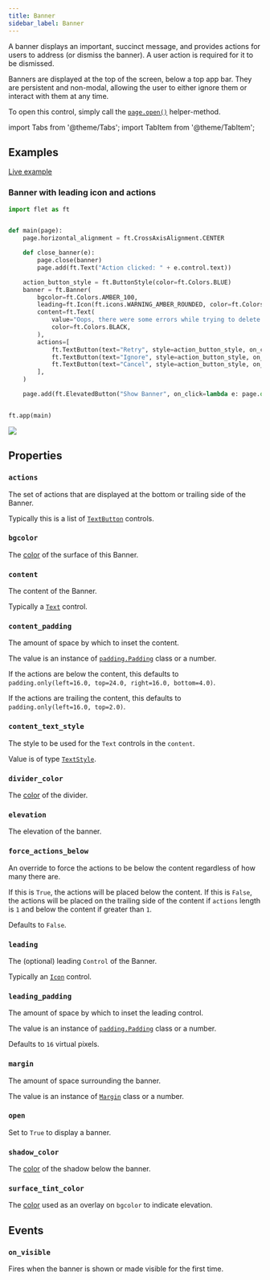 ```yaml
---
title: Banner
sidebar_label: Banner
---
```


A banner displays an important, succinct message, and provides actions for users to address (or dismiss the banner). A user action is required for it to be dismissed.

Banners are displayed at the top of the screen, below a top app bar. They are persistent and non-modal, allowing the user to either ignore them or interact with them at any time.

To open this control, simply call the [`page.open()`](/docs/controls/page#opencontrol) helper-method.

import Tabs from '@theme/Tabs';
import TabItem from '@theme/TabItem';

## Examples

[Live example](https://flet-controls-gallery.fly.dev/dialogs/banner)

### Banner with leading icon and actions

<Tabs groupId="language">
  <TabItem value="python" label="Python" default>

```python
import flet as ft


def main(page):
    page.horizontal_alignment = ft.CrossAxisAlignment.CENTER

    def close_banner(e):
        page.close(banner)
        page.add(ft.Text("Action clicked: " + e.control.text))

    action_button_style = ft.ButtonStyle(color=ft.Colors.BLUE)
    banner = ft.Banner(
        bgcolor=ft.Colors.AMBER_100,
        leading=ft.Icon(ft.icons.WARNING_AMBER_ROUNDED, color=ft.Colors.AMBER, size=40),
        content=ft.Text(
            value="Oops, there were some errors while trying to delete the file. What would you like me to do?",
            color=ft.Colors.BLACK,
        ),
        actions=[
            ft.TextButton(text="Retry", style=action_button_style, on_click=close_banner),
            ft.TextButton(text="Ignore", style=action_button_style, on_click=close_banner),
            ft.TextButton(text="Cancel", style=action_button_style, on_click=close_banner),
        ],
    )

    page.add(ft.ElevatedButton("Show Banner", on_click=lambda e: page.open(banner)))


ft.app(main)
```
  </TabItem>
</Tabs>

<img src="/img/docs/controls/banner/banner-with-custom-content.gif" className="screenshot-40"/>

## Properties

### `actions`

The set of actions that are displayed at the bottom or trailing side of the Banner.

Typically this is a list of [`TextButton`](/docs/controls/textbutton) controls.

### `bgcolor`

The [color](/docs/reference/colors) of the surface of this Banner.

### `content`

The content of the Banner.

Typically a [`Text`](/docs/controls/text) control.

### `content_padding`

The amount of space by which to inset the content.

The value is an instance of [`padding.Padding`](/docs/reference/types/padding) class or a number.

If the actions are below the content, this defaults to `padding.only(left=16.0, top=24.0, right=16.0, bottom=4.0)`.

If the actions are trailing the content, this defaults to `padding.only(left=16.0, top=2.0)`.

### `content_text_style`

The style to be used for the `Text` controls in the `content`.

Value is of type [`TextStyle`](/docs/reference/types/textstyle).

### `divider_color`

The [color](/docs/reference/colors) of the divider.

### `elevation`

The elevation of the banner.

### `force_actions_below`

An override to force the actions to be below the content regardless of how many there are.

If this is `True`, the actions will be placed below the content. If this is `False`, the actions will be placed on the
trailing side of the content if `actions` length is `1` and below the content if greater than `1`.

Defaults to `False`.

### `leading`

The (optional) leading `Control` of the Banner.

Typically an [`Icon`](/docs/controls/icon) control.

### `leading_padding`

The amount of space by which to inset the leading control. 

The value is an instance of [`padding.Padding`](/docs/reference/types/padding) class or a number.

Defaults to `16` virtual pixels.

### `margin`

The amount of space surrounding the banner. 

The value is an instance of [`Margin`](/docs/reference/types/margin) class or a number.

### `open`

Set to `True` to display a banner.

### `shadow_color`

The [color](/docs/reference/colors) of the shadow below the banner.

### `surface_tint_color`

The [color](/docs/reference/colors) used as an overlay on `bgcolor` to indicate elevation.

## Events

### `on_visible`

Fires when the banner is shown or made visible for the first time.